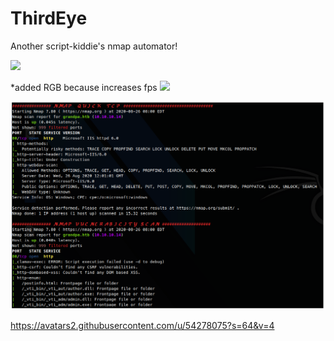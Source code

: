 # ThirdEye
Another script-kiddie's nmap automator!

<img width="700" src="https://media.giphy.com/media/SAU6ItiJP5Z0QbK38c/giphy.gif">
</p> 
*added RGB because increases fps <img width="25" src="https://avatars2.githubusercontent.com/u/54278075?s=64&v=4">
</p> 

<img width="700" src="https://github.com/v1nc3-source/ThirdEye/blob/master/screenshot.png?raw=true">
</p> 


https://avatars2.githubusercontent.com/u/54278075?s=64&v=4
